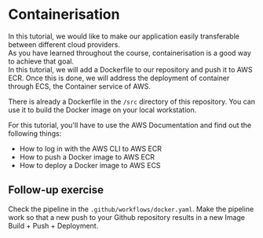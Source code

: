 # Containerisation

In this tutorial, we would like to make our application easily transferable between different cloud providers.  
As you have learned throughout the course, containerisation is a good way to achieve that goal.  
In this tutorial, we will add a Dockerfile to our repository and push it to AWS ECR. 
Once this is done, we will address the deployment of container through ECS, the Container service of AWS.

There is already a Dockerfile in the `/src` directory of this repository. You can use it to build the Docker image on your local workstation.

For this tutorial, you'll have to use the AWS Documentation and find out the following things:

- How to log in with the AWS CLI to AWS ECR
- How to push a Docker image to AWS ECR
- How to deploy a Docker image to AWS ECS

## Follow-up exercise

Check the pipeline in the `.github/workflows/docker.yaml`. Make the pipeline work so that a new push to your Github repository results in a new Image Build + Push + Deployment.